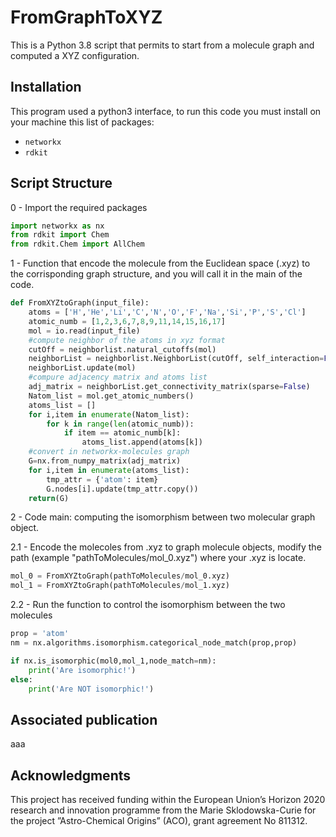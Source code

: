 # FromGraphToXYZ
This is a Python 3.8 script that permits to start from a molecule graph and computed a XYZ configuration.

## Installation

This program used a python3 interface, to run this code you must install on your machine this list of packages:

* ```networkx```
* ```rdkit```

## Script Structure

0 - Import the required packages

```python
import networkx as nx
from rdkit import Chem
from rdkit.Chem import AllChem
```

1 - Function that encode the molecule from the Euclidean space (.xyz) to the corrisponding graph structure, and you will call it in the main of the code.

```python
def FromXYZtoGraph(input_file):
    atoms = ['H','He','Li','C','N','O','F','Na','Si','P','S','Cl']
    atomic_numb = [1,2,3,6,7,8,9,11,14,15,16,17]
    mol = io.read(input_file)
    #compute neighbor of the atoms in xyz format
    cutOff = neighborlist.natural_cutoffs(mol)
    neighborList = neighborlist.NeighborList(cutOff, self_interaction=False, bothways=True)
    neighborList.update(mol)
    #compure adjacency matrix and atoms list
    adj_matrix = neighborList.get_connectivity_matrix(sparse=False)
    Natom_list = mol.get_atomic_numbers()
    atoms_list = []
    for i,item in enumerate(Natom_list):
        for k in range(len(atomic_numb)):
            if item == atomic_numb[k]:
                atoms_list.append(atoms[k]) 
    #convert in networkx-molecules graph
    G=nx.from_numpy_matrix(adj_matrix)
    for i,item in enumerate(atoms_list):
        tmp_attr = {'atom': item}
        G.nodes[i].update(tmp_attr.copy())
    return(G)
```
2 - Code main: computing the isomorphism between two molecular graph object.

   2.1 - Encode the molecoles from .xyz to graph molecule objects, modify the path (example "pathToMolecules/mol_0.xyz") where your .xyz is locate.
```python
mol_0 = FromXYZtoGraph(pathToMolecules/mol_0.xyz)
mol_1 = FromXYZtoGraph(pathToMolecules/mol_1.xyz)
```

   2.2 - Run the function to control the isomorphism between the two molecules

```python
prop = 'atom'
nm = nx.algorithms.isomorphism.categorical_node_match(prop,prop)

if nx.is_isomorphic(mol0,mol_1,node_match=nm):
    print('Are isomorphic!')
else:
    print('Are NOT isomorphic!')
```

## Associated publication
aaa

## Acknowledgments
This project has received funding within the European Union’s Horizon 2020 research and innovation programme from the Marie Sklodowska-Curie for the project ”Astro-Chemical Origins” (ACO), grant agreement No 811312.
